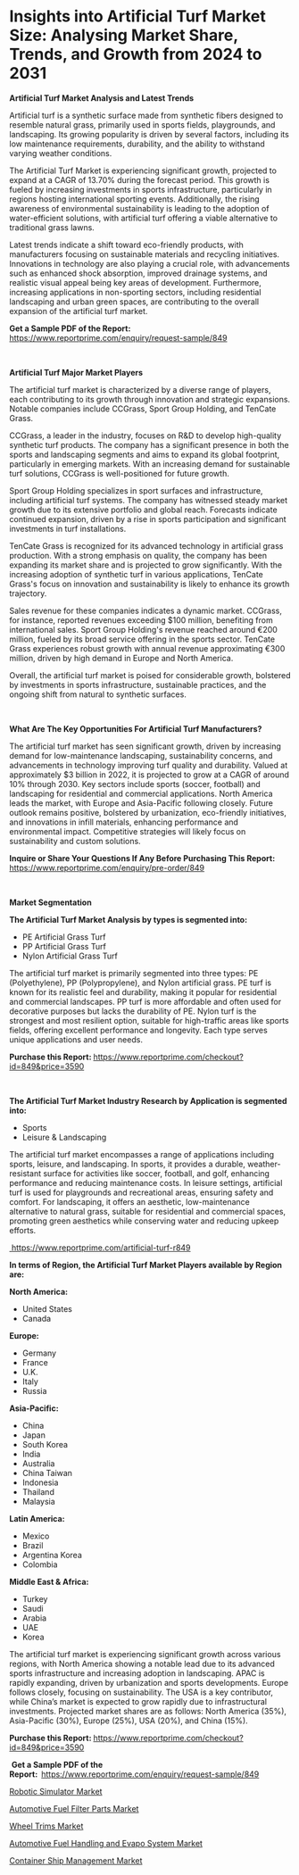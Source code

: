 <p><h1>Insights into Artificial Turf Market Size: Analysing Market Share, Trends, and Growth from 2024 to 2031</h1></p><p><strong>Artificial Turf Market Analysis and Latest Trends</strong></p>
<p><p>Artificial turf is a synthetic surface made from synthetic fibers designed to resemble natural grass, primarily used in sports fields, playgrounds, and landscaping. Its growing popularity is driven by several factors, including its low maintenance requirements, durability, and the ability to withstand varying weather conditions. </p><p>The Artificial Turf Market is experiencing significant growth, projected to expand at a CAGR of 13.70% during the forecast period. This growth is fueled by increasing investments in sports infrastructure, particularly in regions hosting international sporting events. Additionally, the rising awareness of environmental sustainability is leading to the adoption of water-efficient solutions, with artificial turf offering a viable alternative to traditional grass lawns.</p><p>Latest trends indicate a shift toward eco-friendly products, with manufacturers focusing on sustainable materials and recycling initiatives. Innovations in technology are also playing a crucial role, with advancements such as enhanced shock absorption, improved drainage systems, and realistic visual appeal being key areas of development. Furthermore, increasing applications in non-sporting sectors, including residential landscaping and urban green spaces, are contributing to the overall expansion of the artificial turf market.</p></p>
<p><strong>Get a Sample PDF of the Report:&nbsp;</strong> <a href="https://www.reportprime.com/enquiry/request-sample/849">https://www.reportprime.com/enquiry/request-sample/849</a></p>
<p>&nbsp;</p>
<p><strong>Artificial Turf Major Market Players</strong></p>
<p><p>The artificial turf market is characterized by a diverse range of players, each contributing to its growth through innovation and strategic expansions. Notable companies include CCGrass, Sport Group Holding, and TenCate Grass. </p><p>CCGrass, a leader in the industry, focuses on R&D to develop high-quality synthetic turf products. The company has a significant presence in both the sports and landscaping segments and aims to expand its global footprint, particularly in emerging markets. With an increasing demand for sustainable turf solutions, CCGrass is well-positioned for future growth.</p><p>Sport Group Holding specializes in sport surfaces and infrastructure, including artificial turf systems. The company has witnessed steady market growth due to its extensive portfolio and global reach. Forecasts indicate continued expansion, driven by a rise in sports participation and significant investments in turf installations.</p><p>TenCate Grass is recognized for its advanced technology in artificial grass production. With a strong emphasis on quality, the company has been expanding its market share and is projected to grow significantly. With the increasing adoption of synthetic turf in various applications, TenCate Grass's focus on innovation and sustainability is likely to enhance its growth trajectory.</p><p>Sales revenue for these companies indicates a dynamic market. CCGrass, for instance, reported revenues exceeding $100 million, benefiting from international sales. Sport Group Holding's revenue reached around €200 million, fueled by its broad service offering in the sports sector. TenCate Grass experiences robust growth with annual revenue approximating €300 million, driven by high demand in Europe and North America.</p><p>Overall, the artificial turf market is poised for considerable growth, bolstered by investments in sports infrastructure, sustainable practices, and the ongoing shift from natural to synthetic surfaces.</p></p>
<p>&nbsp;</p>
<p><strong>What Are The Key Opportunities For Artificial Turf Manufacturers?</strong></p>
<p><p>The artificial turf market has seen significant growth, driven by increasing demand for low-maintenance landscaping, sustainability concerns, and advancements in technology improving turf quality and durability. Valued at approximately $3 billion in 2022, it is projected to grow at a CAGR of around 10% through 2030. Key sectors include sports (soccer, football) and landscaping for residential and commercial applications. North America leads the market, with Europe and Asia-Pacific following closely. Future outlook remains positive, bolstered by urbanization, eco-friendly initiatives, and innovations in infill materials, enhancing performance and environmental impact. Competitive strategies will likely focus on sustainability and custom solutions.</p></p>
<p><strong>Inquire or Share Your Questions If Any Before Purchasing This Report:</strong> <a href="https://www.reportprime.com/enquiry/pre-order/849">https://www.reportprime.com/enquiry/pre-order/849</a></p>
<p>&nbsp;</p>
<p><strong>Market Segmentation</strong></p>
<p><strong>The Artificial Turf Market Analysis by types is segmented into:</strong></p>
<p><ul><li>PE Artificial Grass Turf</li><li>PP Artificial Grass Turf</li><li>Nylon Artificial Grass Turf</li></ul></p>
<p><p>The artificial turf market is primarily segmented into three types: PE (Polyethylene), PP (Polypropylene), and Nylon artificial grass. PE turf is known for its realistic feel and durability, making it popular for residential and commercial landscapes. PP turf is more affordable and often used for decorative purposes but lacks the durability of PE. Nylon turf is the strongest and most resilient option, suitable for high-traffic areas like sports fields, offering excellent performance and longevity. Each type serves unique applications and user needs.</p></p>
<p><strong>Purchase this Report:&nbsp;</strong><a href="https://www.reportprime.com/checkout?id=849&price=3590">https://www.reportprime.com/checkout?id=849&price=3590</a></p>
<p>&nbsp;</p>
<p><strong>The Artificial Turf Market Industry Research by Application is segmented into:</strong></p>
<p><ul><li>Sports</li><li>Leisure & Landscaping</li></ul></p>
<p><p>The artificial turf market encompasses a range of applications including sports, leisure, and landscaping. In sports, it provides a durable, weather-resistant surface for activities like soccer, football, and golf, enhancing performance and reducing maintenance costs. In leisure settings, artificial turf is used for playgrounds and recreational areas, ensuring safety and comfort. For landscaping, it offers an aesthetic, low-maintenance alternative to natural grass, suitable for residential and commercial spaces, promoting green aesthetics while conserving water and reducing upkeep efforts.</p></p>
<p><a href="https://www.reportprime.com/artificial-turf-r849">&nbsp;https://www.reportprime.com/artificial-turf-r849</a></p>
<p><strong>In terms of Region, the Artificial Turf Market Players available by Region are:</strong></p>
<p>
    <p> <strong> North America: </strong>
        <ul>
            <li>United States</li>
            <li>Canada</li>
        </ul>
        </p> 
    <p> <strong> Europe: </strong>
        <ul>
            <li>Germany</li>
            <li>France</li>
            <li>U.K.</li>
            <li>Italy</li>
            <li>Russia</li>
        </ul>
        </p> 
    <p> <strong> Asia-Pacific: </strong>
        <ul>
            <li>China</li>
            <li>Japan</li>
            <li>South Korea</li>
            <li>India</li>
            <li>Australia</li>
            <li>China Taiwan</li>
            <li>Indonesia</li>
            <li>Thailand</li>
            <li>Malaysia</li>
        </ul>
        </p> 
    <p> <strong> Latin America: </strong>
        <ul>
            <li>Mexico</li>
            <li>Brazil</li>
            <li>Argentina Korea</li>
            <li>Colombia</li>
        </ul>
        </p> 
    <p> <strong> Middle East & Africa: </strong>
        <ul>
            <li>Turkey</li>
            <li>Saudi</li>
            <li>Arabia</li>
            <li>UAE</li>
            <li>Korea</li>
        </ul>
    </p>
    </p>
<p><p>The artificial turf market is experiencing significant growth across various regions, with North America showing a notable lead due to its advanced sports infrastructure and increasing adoption in landscaping. APAC is rapidly expanding, driven by urbanization and sports developments. Europe follows closely, focusing on sustainability. The USA is a key contributor, while China’s market is expected to grow rapidly due to infrastructural investments. Projected market shares are as follows: North America (35%), Asia-Pacific (30%), Europe (25%), USA (20%), and China (15%).</p></p>
<p><strong>Purchase this Report: </strong><a href="https://www.reportprime.com/checkout?id=849&price=3590">https://www.reportprime.com/checkout?id=849&price=3590</a></p>
<p>&nbsp;<strong>Get a Sample PDF of the Report:&nbsp;&nbsp;</strong><a href="https://www.reportprime.com/enquiry/request-sample/849">https://www.reportprime.com/enquiry/request-sample/849</a></p>
<p><strong></strong></p>
<p><p><a href="https://medium.com/@lindakreitz382024/robotic-simulator-market-emerging-trends-and-future-prospects-for-period-from-2024-to-2031-9b1bd387908b">Robotic Simulator Market</a></p><p><a href="https://issuu.com/reportprime-2/docs/automotive-fuel-filter-parts-market_9aec243f1157cc">Automotive Fuel Filter Parts Market</a></p><p><a href="https://www.linkedin.com/pulse/unveiling-market-trends-global-wheel-trims-growth-regional-insights-u7bkf?trackingId=LfzWgHklTtiXyLV8U8CazQ%3D%3D">Wheel Trims Market</a></p><p><a href="https://issuu.com/reportprime-2/docs/automotive-fuel-handling-and-evapo-_e8f39ba8120b26">Automotive Fuel Handling and Evapo System Market</a></p><p><a href="https://www.linkedin.com/pulse/comprehensive-look-product-type-ocean-shippinginland-water-shipping-aaxrf?trackingId=2aSeBfvMTyGxg4B8U4kOmw%3D%3D">Container Ship Management Market</a></p></p>